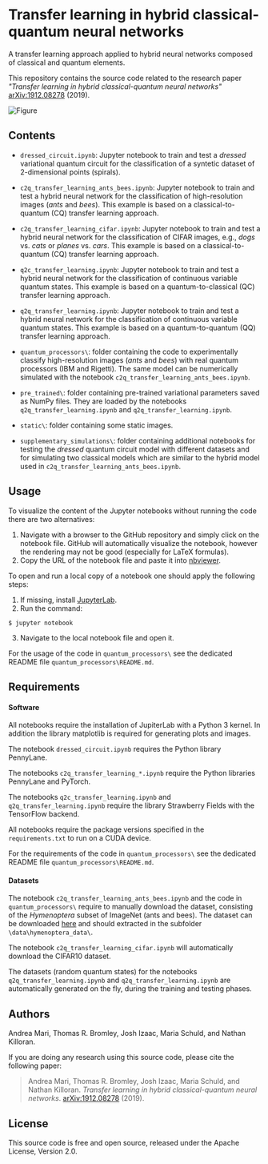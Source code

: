 
# Transfer learning in hybrid classical-quantum neural networks
A transfer learning approach applied to hybrid neural networks composed of classical and quantum elements.

This repository contains the source code related to the research paper *"Transfer learning in hybrid classical-quantum neural networks"* [arXiv:1912.08278](https://arxiv.org/abs/1912.08278) (2019).

![Figure](static/figure_c2q_notebook.png)

## Contents
* `dressed_circuit.ipynb`: Jupyter notebook to train and test a _dressed_ variational quantum circuit for the classification of a syntetic dataset of 2-dimensional points (spirals).

* `c2q_transfer_learning_ants_bees.ipynb`: Jupyter notebook to train and test a hybrid neural network for the classification of high-resolution images (_ants_ and _bees_). This example is based on a classical-to-quantum (CQ) transfer learning approach.

* `c2q_transfer_learning_cifar.ipynb`: Jupyter notebook to train and test a hybrid neural network for the classification of CIFAR images, e.g., _dogs_ vs. _cats_ or _planes_ vs. _cars_. This example is based on a classical-to-quantum (CQ) transfer learning approach.

* `q2c_transfer_learning.ipynb`: Jupyter notebook to train and test a hybrid neural network for the classification of continuous variable quantum states. This example is based on a quantum-to-classical (QC) transfer learning approach.

* `q2q_transfer_learning.ipynb`: Jupyter notebook to train and test a hybrid neural network for the classification of continuous variable quantum states. This example is based on a quantum-to-quantum (QQ) transfer learning approach.

* `quantum_processors\`: folder containing the code to experimentally classify high-resolution images (_ants_ and _bees_) with real quantum processors (IBM and Rigetti). The same model can be numerically simulated with the notebook `c2q_transfer_learning_ants_bees.ipynb`.

* `pre_trained\`: folder containing pre-trained variational parameters saved as NumPy files. They are loaded by the notebooks `q2q_transfer_learning.ipynb` and `q2q_transfer_learning.ipynb`.

* `static\`: folder containing some static images.

* `supplementary_simulations\`: folder containing additional notebooks for testing the _dressed_ quantum circuit model with different datasets and for simulating two classical models which are similar to the hybrid model used in `c2q_transfer_learning_ants_bees.ipynb`.

## Usage

To visualize the content of the Jupyter notebooks without running the code there are two alternatives:
1. Navigate with a browser to the GitHub repository and simply click on the notebook file. GitHub will automatically visualize the notebook, however the rendering may not be good (especially for LaTeX formulas).
2. Copy the URL of the notebook file and paste it into [nbviewer](https://nbviewer.jupyter.org).

To open and run a local copy of a notebook one should apply the following steps:

1. If missing, install [JupyterLab](https://jupyter.org/install).
2. Run the command:
```
$ jupyter notebook
```
3. Navigate to the local notebook file and open it.

For the usage of the code in `quantum_processors\` see the dedicated README file `quantum_processors\README.md`.

## Requirements

#### Software
All notebooks require the installation of JupiterLab with a Python 3 kernel. In addition the library matplotlib is required for generating plots and images.

The notebook `dressed_circuit.ipynb` requires the Python library PennyLane.

The notebooks `c2q_transfer_learning_*.ipynb` require the Python libraries PennyLane and PyTorch.

The notebooks `q2c_transfer_learning.ipynb` and  `q2q_transfer_learning.ipynb` require the library Strawberry Fields with the TensorFlow backend.

All notebooks require the package versions specified in the `requirements.txt` to run on a CUDA device.

For the requirements of the code in `quantum_processors\` see the dedicated README file `quantum_processors\README.md`.

#### Datasets
The notebook `c2q_transfer_learning_ants_bees.ipynb` and the code in `quantum_processors\` require to manually download the dataset, consisting of the _Hymenoptera_ subset of ImageNet (ants and bees). The dataset can be downloaded [here](https://download.pytorch.org/tutorial/hymenoptera_data.zip) and should extracted in the subfolder `\data\hymenoptera_data\`.

The notebook `c2q_transfer_learning_cifar.ipynb` will automatically download the CIFAR10 dataset.

The datasets (random quantum states) for the notebooks `q2q_transfer_learning.ipynb` and `q2q_transfer_learning.ipynb` are automatically generated on the fly, during the training and testing phases.

## Authors

Andrea Mari, Thomas R. Bromley, Josh Izaac, Maria Schuld, and Nathan Killoran.

If you are doing any research using this source code, please cite the following paper:

> Andrea Mari, Thomas R. Bromley, Josh Izaac, Maria Schuld, and Nathan Killoran. _Transfer learning in hybrid classical-quantum neural networks_. [arXiv:1912.08278](https://arxiv.org/abs/1912.08278) (2019).

## License

This source code is free and open source, released under the Apache License, Version 2.0.

